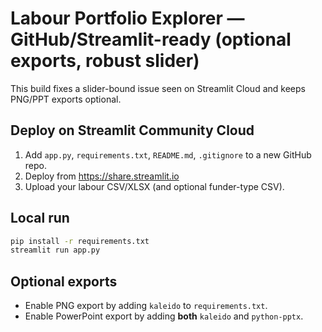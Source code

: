 # Labour Portfolio Explorer — GitHub/Streamlit-ready (optional exports, robust slider)

This build fixes a slider-bound issue seen on Streamlit Cloud and keeps PNG/PPT exports optional.

## Deploy on Streamlit Community Cloud
1. Add `app.py`, `requirements.txt`, `README.md`, `.gitignore` to a new GitHub repo.
2. Deploy from https://share.streamlit.io
3. Upload your labour CSV/XLSX (and optional funder-type CSV).

## Local run
```bash
pip install -r requirements.txt
streamlit run app.py
```

## Optional exports
- Enable PNG export by adding `kaleido` to `requirements.txt`.
- Enable PowerPoint export by adding **both** `kaleido` and `python-pptx`.
